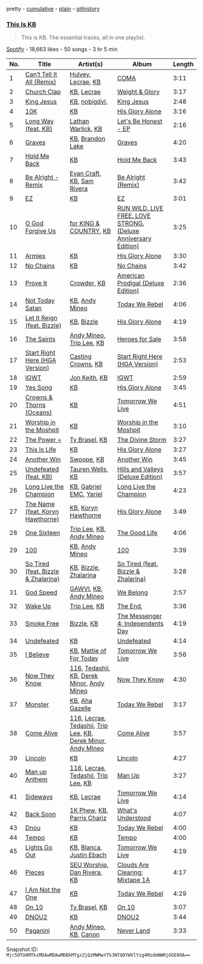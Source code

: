 pretty - [cumulative](/playlists/cumulative/37i9dQZF1DZ06evO4djsfT.md) - [plain](/playlists/plain/37i9dQZF1DZ06evO4djsfT) - [githistory](https://github.githistory.xyz/mackorone/spotify-playlist-archive/blob/main/playlists/plain/37i9dQZF1DZ06evO4djsfT)

### [This Is KB](https://open.spotify.com/playlist/37i9dQZF1DZ06evO4djsfT)

> This is KB\. The essential tracks, all in one playlist.

[Spotify](https://open.spotify.com/user/spotify) - 18,663 likes - 50 songs - 3 hr 5 min

| No. | Title | Artist(s) | Album | Length |
|---|---|---|---|---|
| 1 | [Can’t Tell It All \(Remix\)](https://open.spotify.com/track/3HVeUY3tYnCg7yHe3JN0bS) | [Hulvey](https://open.spotify.com/artist/3zSrc5vUlUxyDdS0KrxFJO), [Lecrae](https://open.spotify.com/artist/1CFCsEqKrCyvAFKOATQHiW), [KB](https://open.spotify.com/artist/77IKXFvO7SpWrq8hflrUXc) | [COMA](https://open.spotify.com/album/1R9kIu20SZDjdKj3KpysYL) | 3:11 |
| 2 | [Church Clap](https://open.spotify.com/track/4iHrXZX4AKJOW58civjs1t) | [KB](https://open.spotify.com/artist/77IKXFvO7SpWrq8hflrUXc), [Lecrae](https://open.spotify.com/artist/1CFCsEqKrCyvAFKOATQHiW) | [Weight & Glory](https://open.spotify.com/album/4gR8HZVG97FFpWrzfvVM8v) | 3:17 |
| 3 | [King Jesus](https://open.spotify.com/track/2ZiFqYVqFov05oVA8QQjEP) | [KB](https://open.spotify.com/artist/77IKXFvO7SpWrq8hflrUXc), [nobigdyl.](https://open.spotify.com/artist/2d8NsBa8O4C6bgQatFP5V4) | [King Jesus](https://open.spotify.com/album/5YJm6pkNV8vFWjqDc9LNDD) | 2:48 |
| 4 | [10K](https://open.spotify.com/track/6RSQJWAsHqCAqhH9cgStE5) | [KB](https://open.spotify.com/artist/77IKXFvO7SpWrq8hflrUXc) | [His Glory Alone](https://open.spotify.com/album/6MnWWXrO1wvrzmGZ7iG1Sj) | 3:16 |
| 5 | [Long Way \(feat\. KB\)](https://open.spotify.com/track/4t1eK7Vxy2f4l29qJM6lrP) | [Lathan Warlick](https://open.spotify.com/artist/6Wg68vsyRjVt7TRJsWNWSP), [KB](https://open.spotify.com/artist/77IKXFvO7SpWrq8hflrUXc) | [Let's Be Honest \- EP](https://open.spotify.com/album/6Efeo3hqiEHsi6DXdeVK6Y) | 2:16 |
| 6 | [Graves](https://open.spotify.com/track/1CEYsFOS0hAoVxuqtRmaLz) | [KB](https://open.spotify.com/artist/77IKXFvO7SpWrq8hflrUXc), [Brandon Lake](https://open.spotify.com/artist/1bdnGJxkbIIys5Jhk1T74v) | [Graves](https://open.spotify.com/album/7IyWwzTZC4NAGp9Sg0UAKM) | 4:20 |
| 7 | [Hold Me Back](https://open.spotify.com/track/5C5FqRfbXF9oY4HSRYyqn3) | [KB](https://open.spotify.com/artist/77IKXFvO7SpWrq8hflrUXc) | [Hold Me Back](https://open.spotify.com/album/2jGC7NrvufO6RAbDn60NTU) | 3:43 |
| 8 | [Be Alright \- Remix](https://open.spotify.com/track/1Uj2EIkCWdfe6XMOscRqBr) | [Evan Craft](https://open.spotify.com/artist/4vEpUOtKWtpotWkuv0Vlx4), [KB](https://open.spotify.com/artist/77IKXFvO7SpWrq8hflrUXc), [Sam Rivera](https://open.spotify.com/artist/4BuHGiGgKtUUHqthu6Ze5x) | [Be Alright \(Remix\)](https://open.spotify.com/album/5CZSvhDtNjRA7kU0FFHxY7) | 3:42 |
| 9 | [EZ](https://open.spotify.com/track/05BVRn8zyr2xhLz2V4IdZV) | [KB](https://open.spotify.com/artist/77IKXFvO7SpWrq8hflrUXc) | [EZ](https://open.spotify.com/album/1sus1FubvrFW0FOg1F2YCZ) | 3:01 |
| 10 | [O God Forgive Us](https://open.spotify.com/track/2dBpNhfNCT1XkBRAOdam5J) | [for KING & COUNTRY](https://open.spotify.com/artist/3sDbKMebVH2VYcRSl7u1VC), [KB](https://open.spotify.com/artist/77IKXFvO7SpWrq8hflrUXc) | [RUN WILD\. LIVE FREE\. LOVE STRONG\. \(Deluxe Anniversary Edition\)](https://open.spotify.com/album/3JgsuH1i4ddVP4Ke5zf87I) | 3:25 |
| 11 | [Armies](https://open.spotify.com/track/0xn6LxYghEct04MQTcrtrJ) | [KB](https://open.spotify.com/artist/77IKXFvO7SpWrq8hflrUXc) | [His Glory Alone](https://open.spotify.com/album/6MnWWXrO1wvrzmGZ7iG1Sj) | 3:30 |
| 12 | [No Chains](https://open.spotify.com/track/2B8OrKU8suMxTx2PcuuSIG) | [KB](https://open.spotify.com/artist/77IKXFvO7SpWrq8hflrUXc) | [No Chains](https://open.spotify.com/album/0IyI0N52hnLYyBRoeB0EAr) | 3:42 |
| 13 | [Prove It](https://open.spotify.com/track/1tGKjMflcFTEY2IOzKhwLe) | [Crowder](https://open.spotify.com/artist/39xmI59WrIMyyJjSDq6WCu), [KB](https://open.spotify.com/artist/77IKXFvO7SpWrq8hflrUXc) | [American Prodigal \(Deluxe Edition\)](https://open.spotify.com/album/5UnaAIuMRqSBeBWY3XM0FQ) | 2:36 |
| 14 | [Not Today Satan](https://open.spotify.com/track/1oKdabnq8pKhjM79yUNN93) | [KB](https://open.spotify.com/artist/77IKXFvO7SpWrq8hflrUXc), [Andy Mineo](https://open.spotify.com/artist/1TMrnxBwZfmfRxsGzkNIHw) | [Today We Rebel](https://open.spotify.com/album/4F78fdhOqb861NcldgbPTH) | 4:06 |
| 15 | [Let It Reign \(feat\. Bizzle\)](https://open.spotify.com/track/51ibczFjbaSrxynt6yKKah) | [KB](https://open.spotify.com/artist/77IKXFvO7SpWrq8hflrUXc), [Bizzle](https://open.spotify.com/artist/0P8V2XSw1mIo8739T1qjzr) | [His Glory Alone](https://open.spotify.com/album/6MnWWXrO1wvrzmGZ7iG1Sj) | 4:19 |
| 16 | [The Saints](https://open.spotify.com/track/6OJgPdiryjvefJC3fsDAuA) | [Andy Mineo](https://open.spotify.com/artist/1TMrnxBwZfmfRxsGzkNIHw), [Trip Lee](https://open.spotify.com/artist/12H1Dmi64fAmmARrsyVFzy), [KB](https://open.spotify.com/artist/77IKXFvO7SpWrq8hflrUXc) | [Heroes for Sale](https://open.spotify.com/album/4Ok6ziWADtgdRcy4nixjtL) | 3:58 |
| 17 | [Start Right Here \(HGA Version\)](https://open.spotify.com/track/6iLtLgh5wyYIN4OVgxiSAV) | [Casting Crowns](https://open.spotify.com/artist/6eJqAWJdd8JhAN1pQGie4r), [KB](https://open.spotify.com/artist/77IKXFvO7SpWrq8hflrUXc) | [Start Right Here \(HGA Version\)](https://open.spotify.com/album/0k32rDwHYgyV5Zk6GvaVHQ) | 2:53 |
| 18 | [IGWT](https://open.spotify.com/track/13eWduFiVbu83T2Sm5hAIf) | [Jon Keith](https://open.spotify.com/artist/0PUc1lwaZpPJaMr0v4Gdvo), [KB](https://open.spotify.com/artist/77IKXFvO7SpWrq8hflrUXc) | [IGWT](https://open.spotify.com/album/79MvjuFzYGvLVXzURjgNsT) | 2:59 |
| 19 | [Yes Song](https://open.spotify.com/track/5AeWSEIYAoK3o4BydeX0Ec) | [KB](https://open.spotify.com/artist/77IKXFvO7SpWrq8hflrUXc) | [His Glory Alone](https://open.spotify.com/album/6MnWWXrO1wvrzmGZ7iG1Sj) | 3:45 |
| 20 | [Crowns & Thorns \(Oceans\)](https://open.spotify.com/track/4odWmR05uVl3Adkas6Ap9e) | [KB](https://open.spotify.com/artist/77IKXFvO7SpWrq8hflrUXc) | [Tomorrow We Live](https://open.spotify.com/album/5ZjHNjAwBW3atSfIfkCQpR) | 4:51 |
| 21 | [Worship in the Moshpit](https://open.spotify.com/track/6MHQObYccj0fpYH3NnxewV) | [KB](https://open.spotify.com/artist/77IKXFvO7SpWrq8hflrUXc) | [Worship in the Moshpit](https://open.spotify.com/album/3ccBgpEeVPly4YAOLBDuPX) | 3:10 |
| 22 | [The Power +](https://open.spotify.com/track/2cF2KO5fdHfoUBo4DAxO7L) | [Ty Brasel](https://open.spotify.com/artist/419NjKezGEJOVPtiymCp2p), [KB](https://open.spotify.com/artist/77IKXFvO7SpWrq8hflrUXc) | [The Divine Storm](https://open.spotify.com/album/5FviCI60k4C6DI0bxFqfDe) | 3:27 |
| 23 | [This Is Life](https://open.spotify.com/track/3X5yUONtNNQgSx7vXhSci0) | [KB](https://open.spotify.com/artist/77IKXFvO7SpWrq8hflrUXc) | [His Glory Alone](https://open.spotify.com/album/6MnWWXrO1wvrzmGZ7iG1Sj) | 3:27 |
| 24 | [Another Win](https://open.spotify.com/track/7sLlmRNA9DoY4Ijrl6jbzY) | [Swoope](https://open.spotify.com/artist/78ZdtwvDD5zTElro6EGkcU), [KB](https://open.spotify.com/artist/77IKXFvO7SpWrq8hflrUXc) | [Another Win](https://open.spotify.com/album/7veYjJEJdSVMaxU9NBIObU) | 3:45 |
| 25 | [Undefeated \(feat\. KB\)](https://open.spotify.com/track/3MU0cqyxgy3jc3Z4mu766m) | [Tauren Wells](https://open.spotify.com/artist/3SKza3YPBri1k43LB1Tqy4), [KB](https://open.spotify.com/artist/77IKXFvO7SpWrq8hflrUXc) | [Hills and Valleys \(Deluxe Edition\)](https://open.spotify.com/album/30BOQ9C4YXbORhmIpvMrVw) | 3:57 |
| 26 | [Long Live the Champion](https://open.spotify.com/track/6fUxgWa744fqILNOVFrysp) | [KB](https://open.spotify.com/artist/77IKXFvO7SpWrq8hflrUXc), [Gabriel EMC](https://open.spotify.com/artist/0rOLLmeuTbBAx7YKcVEECH), [Yariel](https://open.spotify.com/artist/2eu1Av4h29jABu0xlHSt2T) | [Long Live the Champion](https://open.spotify.com/album/0AN00aCqSqB60vYCBInkDW) | 4:23 |
| 27 | [The Name \(feat\. Koryn Hawthorne\)](https://open.spotify.com/track/1OLkuTadZZSdfzgUeemRsU) | [KB](https://open.spotify.com/artist/77IKXFvO7SpWrq8hflrUXc), [Koryn Hawthorne](https://open.spotify.com/artist/03qM4LmPCrR7CuHTE0WAIW) | [His Glory Alone](https://open.spotify.com/album/6MnWWXrO1wvrzmGZ7iG1Sj) | 3:49 |
| 28 | [One Sixteen](https://open.spotify.com/track/0PxHrnV45CQascq6nWBnLT) | [Trip Lee](https://open.spotify.com/artist/12H1Dmi64fAmmARrsyVFzy), [KB](https://open.spotify.com/artist/77IKXFvO7SpWrq8hflrUXc), [Andy Mineo](https://open.spotify.com/artist/1TMrnxBwZfmfRxsGzkNIHw) | [The Good Life](https://open.spotify.com/album/4isPEpuar7DBekswZNoawh) | 4:06 |
| 29 | [100](https://open.spotify.com/track/30lW7sca9vsJThBCifkwGo) | [KB](https://open.spotify.com/artist/77IKXFvO7SpWrq8hflrUXc), [Andy Mineo](https://open.spotify.com/artist/1TMrnxBwZfmfRxsGzkNIHw) | [100](https://open.spotify.com/album/7BQy4Rm4CRWGyBKei9CJFv) | 3:39 |
| 30 | [So Tired \(feat\. Bizzle & Zhalarina\)](https://open.spotify.com/track/2TYtWTZO97F1Uyuwov8wSk) | [KB](https://open.spotify.com/artist/77IKXFvO7SpWrq8hflrUXc), [Bizzle](https://open.spotify.com/artist/0P8V2XSw1mIo8739T1qjzr), [Zhalarina](https://open.spotify.com/artist/4YGH9xeBuphWZaiiWmG8sC) | [So Tired \(feat\. Bizzle & Zhalarina\)](https://open.spotify.com/album/4pLXkCFVxFL1yNy85N3vSb) | 3:28 |
| 31 | [God Speed](https://open.spotify.com/track/4LAXqhv4DfNMICQKEWw8dC) | [GAWVI](https://open.spotify.com/artist/0oPd8f0W82Tgrazx2PYNab), [KB](https://open.spotify.com/artist/77IKXFvO7SpWrq8hflrUXc), [Andy Mineo](https://open.spotify.com/artist/1TMrnxBwZfmfRxsGzkNIHw) | [We Belong](https://open.spotify.com/album/2m6yXR1LYIwvoKH4fpdKKS) | 2:57 |
| 32 | [Wake Up](https://open.spotify.com/track/5XBGxROlpdJYueRfu9C4hO) | [Trip Lee](https://open.spotify.com/artist/12H1Dmi64fAmmARrsyVFzy), [KB](https://open.spotify.com/artist/77IKXFvO7SpWrq8hflrUXc) | [The End.](https://open.spotify.com/album/04pUvZNdQT3sT8jJ7Iulwr) | 3:36 |
| 33 | [Smoke Free](https://open.spotify.com/track/4N0kn2312eWP0ufX6O6lkZ) | [Bizzle](https://open.spotify.com/artist/0P8V2XSw1mIo8739T1qjzr), [KB](https://open.spotify.com/artist/77IKXFvO7SpWrq8hflrUXc) | [The Messenger 4: Independents Day](https://open.spotify.com/album/0mi8gsJuVUlshWtP5yaq3U) | 4:19 |
| 34 | [Undefeated](https://open.spotify.com/track/23aDfyOz4nmNTt3iyjl6Yc) | [KB](https://open.spotify.com/artist/77IKXFvO7SpWrq8hflrUXc) | [Undefeated](https://open.spotify.com/album/5uVvaONs9KIUec16x6w8ex) | 4:14 |
| 35 | [I Believe](https://open.spotify.com/track/67Up1s05wqRlG7sy0PWMlO) | [KB](https://open.spotify.com/artist/77IKXFvO7SpWrq8hflrUXc), [Mattie of For Today](https://open.spotify.com/artist/7BjHKoCoguN4piT5nr7F5z) | [Tomorrow We Live](https://open.spotify.com/album/5ZjHNjAwBW3atSfIfkCQpR) | 3:56 |
| 36 | [Now They Know](https://open.spotify.com/track/1wfY6AQT8zIY9CVyd8Iy79) | [116](https://open.spotify.com/artist/7tTsvTUJ7lXBezazP5jU72), [Tedashii](https://open.spotify.com/artist/4c6lhwoOrmgNWvl0GxHlW1), [KB](https://open.spotify.com/artist/77IKXFvO7SpWrq8hflrUXc), [Derek Minor](https://open.spotify.com/artist/3fn8lZLy7Q61AXCWWPYC4B), [Andy Mineo](https://open.spotify.com/artist/1TMrnxBwZfmfRxsGzkNIHw) | [Now They Know](https://open.spotify.com/album/6lpJPDD0Z1nY8HtvPBjG2c) | 4:30 |
| 37 | [Monster](https://open.spotify.com/track/6Rbk8g1VWn2aXZXyNqP7Xb) | [KB](https://open.spotify.com/artist/77IKXFvO7SpWrq8hflrUXc), [Aha Gazelle](https://open.spotify.com/artist/7suLW93RkuQKWb4WTI5F14) | [Today We Rebel](https://open.spotify.com/album/4F78fdhOqb861NcldgbPTH) | 3:17 |
| 38 | [Come Alive](https://open.spotify.com/track/7cSgDrUh6ZAv25JgOPlyOB) | [116](https://open.spotify.com/artist/7tTsvTUJ7lXBezazP5jU72), [Lecrae](https://open.spotify.com/artist/1CFCsEqKrCyvAFKOATQHiW), [Tedashii](https://open.spotify.com/artist/4c6lhwoOrmgNWvl0GxHlW1), [Trip Lee](https://open.spotify.com/artist/12H1Dmi64fAmmARrsyVFzy), [KB](https://open.spotify.com/artist/77IKXFvO7SpWrq8hflrUXc), [Derek Minor](https://open.spotify.com/artist/3fn8lZLy7Q61AXCWWPYC4B), [Andy Mineo](https://open.spotify.com/artist/1TMrnxBwZfmfRxsGzkNIHw) | [Come Alive](https://open.spotify.com/album/4nrf0EltbsBbUX5fSJjF2W) | 3:57 |
| 39 | [Lincoln](https://open.spotify.com/track/7KsSc1CI3GAbcsqv2t0G6K) | [KB](https://open.spotify.com/artist/77IKXFvO7SpWrq8hflrUXc) | [Lincoln](https://open.spotify.com/album/1BgrsZr2sx0dEiK18sZGd9) | 4:27 |
| 40 | [Man up Anthem](https://open.spotify.com/track/4HSyxvkoA2MKKVh13ruWLI) | [116](https://open.spotify.com/artist/7tTsvTUJ7lXBezazP5jU72), [Lecrae](https://open.spotify.com/artist/1CFCsEqKrCyvAFKOATQHiW), [Tedashii](https://open.spotify.com/artist/4c6lhwoOrmgNWvl0GxHlW1), [Trip Lee](https://open.spotify.com/artist/12H1Dmi64fAmmARrsyVFzy), [KB](https://open.spotify.com/artist/77IKXFvO7SpWrq8hflrUXc) | [Man Up](https://open.spotify.com/album/6fSKi6TfeqQazb9QlpfRUy) | 3:27 |
| 41 | [Sideways](https://open.spotify.com/track/7qzqx1R7HHWKcwioMAqX2M) | [KB](https://open.spotify.com/artist/77IKXFvO7SpWrq8hflrUXc), [Lecrae](https://open.spotify.com/artist/1CFCsEqKrCyvAFKOATQHiW) | [Tomorrow We Live](https://open.spotify.com/album/5ZjHNjAwBW3atSfIfkCQpR) | 4:14 |
| 42 | [Back Soon](https://open.spotify.com/track/4H20Cd4jvIZsdOKnFuCGAM) | [1K Phew](https://open.spotify.com/artist/6CQGrt3AJ2gx5oMSR0mwbl), [KB](https://open.spotify.com/artist/77IKXFvO7SpWrq8hflrUXc), [Parris Chariz](https://open.spotify.com/artist/2Vt6gyhUH7Vj2cybfQWOqM) | [What's Understood](https://open.spotify.com/album/5yjpMVAQ1f4DurUP67RcKR) | 4:07 |
| 43 | [Dnou](https://open.spotify.com/track/2fBhHFsXlV23ENM4nEBsVT) | [KB](https://open.spotify.com/artist/77IKXFvO7SpWrq8hflrUXc) | [Today We Rebel](https://open.spotify.com/album/4F78fdhOqb861NcldgbPTH) | 4:00 |
| 44 | [Tempo](https://open.spotify.com/track/2qFykEZQhO43nt6Kbg0IFk) | [KB](https://open.spotify.com/artist/77IKXFvO7SpWrq8hflrUXc) | [Tempo](https://open.spotify.com/album/7CHHpR5lbHnnNdY2blhDhi) | 4:00 |
| 45 | [Lights Go Out](https://open.spotify.com/track/5TYKPiZtHh02L0Xx8Prkiv) | [KB](https://open.spotify.com/artist/77IKXFvO7SpWrq8hflrUXc), [Blanca](https://open.spotify.com/artist/0GMSpOzEVXA4kboHiyvddO), [Justin Ebach](https://open.spotify.com/artist/7lAEeQHAtYITsUktcK80m9) | [Tomorrow We Live](https://open.spotify.com/album/5ZjHNjAwBW3atSfIfkCQpR) | 4:19 |
| 46 | [Pieces](https://open.spotify.com/track/2S9t3jIPnEs7zlTzZHPbEQ) | [SEU Worship](https://open.spotify.com/artist/7M7UXUwtz3Wb25PVS8dwHs), [Dan Rivera](https://open.spotify.com/artist/0AMYyPxXhg0YdrIrLaWD31), [KB](https://open.spotify.com/artist/77IKXFvO7SpWrq8hflrUXc) | [Clouds Are Clearing: Mixtape 1A](https://open.spotify.com/album/3saIlADNT5151AhQnPxEIQ) | 4:17 |
| 47 | [I Am Not the One](https://open.spotify.com/track/5PRBy8y79B3xM2Kx3tJbmb) | [KB](https://open.spotify.com/artist/77IKXFvO7SpWrq8hflrUXc) | [Today We Rebel](https://open.spotify.com/album/4F78fdhOqb861NcldgbPTH) | 4:29 |
| 48 | [On 10](https://open.spotify.com/track/2KR3XkJdsVJrF1ISG1QbLy) | [Ty Brasel](https://open.spotify.com/artist/419NjKezGEJOVPtiymCp2p), [KB](https://open.spotify.com/artist/77IKXFvO7SpWrq8hflrUXc) | [On 10](https://open.spotify.com/album/1o2f9ssb08V2XSRichmBT1) | 3:07 |
| 49 | [DNOU2](https://open.spotify.com/track/5E1Np2je3NS2ucYjgoZwrM) | [KB](https://open.spotify.com/artist/77IKXFvO7SpWrq8hflrUXc) | [DNOU2](https://open.spotify.com/album/3cCoAz0jHGTo5SQXBi2w69) | 3:44 |
| 50 | [Paganini](https://open.spotify.com/track/66UXoQx5oMbil1UWDXDIW0) | [Andy Mineo](https://open.spotify.com/artist/1TMrnxBwZfmfRxsGzkNIHw), [KB](https://open.spotify.com/artist/77IKXFvO7SpWrq8hflrUXc), [Canon](https://open.spotify.com/artist/1dIjbaW9JTTQQ7ufrQnGsq) | [Never Land](https://open.spotify.com/album/5HMbGgihB0YZlcLzqAKqa5) | 3:33 |

Snapshot ID: `Mjc5OTU4MTksMDAwMDAwMDBkMTgzZjQzMWMwYTk3NTQ0YWVlYzg4MzdmNWRjOGE0OA==`

